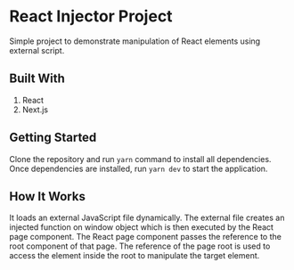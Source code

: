 # React Injector Project

Simple project to demonstrate manipulation of React elements using external script.

## Built With

1. React
2. Next.js

## Getting Started

Clone the repository and run `yarn` command to install all dependencies.
Once dependencies are installed, run `yarn dev` to start the application.

## How It Works

It loads an external JavaScript file dynamically. The external file creates an injected function on window object which is then executed by the React page component. The React page component passes the reference to the root component of that page. The reference of the page root is used to access the element inside the root to manipulate the target element.